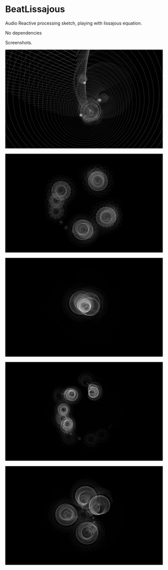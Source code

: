 # BeatLissajous
Audio Reactive processing sketch, playing with lissajous equation. 

No dependencies

Screenshots. 



![alt tag](https://raw.githubusercontent.com/mauricioSuaza/BeatLissajous/master/images/img00618.jpg)

![alt tag](https://raw.githubusercontent.com/mauricioSuaza/BeatLissajous/master/images/img00956.jpg)

![alt tag](https://raw.githubusercontent.com/mauricioSuaza/BeatLissajous/master/images/img01008.jpg)

![alt tag](https://raw.githubusercontent.com/mauricioSuaza/BeatLissajous/master/images/img01036.jpg)

![alt tag](https://raw.githubusercontent.com/mauricioSuaza/BeatLissajous/master/images/img01135.jpg)